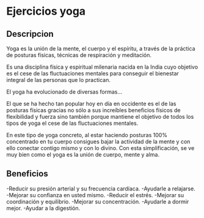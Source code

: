 # Ejercicios yoga

## Descripcion 

Yoga es la unión de la mente, el cuerpo y el espíritu, a través de la práctica de posturas físicas, técnicas de respiración y meditación.

Es una disciplina física y espiritual milenaria nacida en la India cuyo objetivo es el cese de las fluctuaciones mentales para conseguir el bienestar integral de las personas que lo practican.

El yoga ha evolucionado de diversas formas…

El que se ha hecho tan popular hoy en día en occidente es el de las posturas físicas gracias no sólo a sus increíbles beneficios físicos de flexibilidad y fuerza sino también porque mantiene el objetivo de todos los tipos de yoga el cese de las fluctuaciones mentales.

En este tipo de yoga concreto, al estar haciendo posturas 100% concentrado en tu cuerpo consigues bajar la actividad de la mente y con ello conectar contigo mismo y con lo divino. Con esta simplificación, se ve muy bien como el yoga es la unión de cuerpo, mente y alma. 

## Beneficios

-Reducir su presión arterial y su frecuencia cardíaca.
-Ayudarle a relajarse.
-Mejorar su confianza en usted mismo.
-Reducir el estrés.
-Mejorar su coordinación y equilibrio.
-Mejorar su concentración.
-Ayudarle a dormir mejor.
-Ayudar a la digestión.
